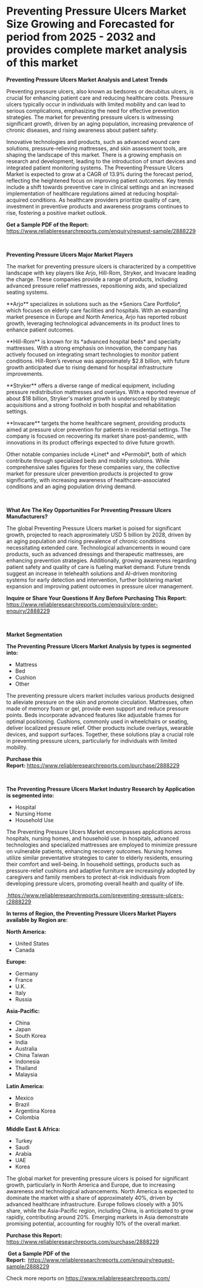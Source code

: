 <p><h1>Preventing Pressure Ulcers Market Size Growing and Forecasted for period from 2025 - 2032 and provides complete market analysis of this market</h1></p><p><strong>Preventing Pressure Ulcers Market Analysis and Latest Trends</strong></p>
<p><p>Preventing pressure ulcers, also known as bedsores or decubitus ulcers, is crucial for enhancing patient care and reducing healthcare costs. Pressure ulcers typically occur in individuals with limited mobility and can lead to serious complications, emphasizing the need for effective prevention strategies. The market for preventing pressure ulcers is witnessing significant growth, driven by an aging population, increasing prevalence of chronic diseases, and rising awareness about patient safety.</p><p>Innovative technologies and products, such as advanced wound care solutions, pressure-relieving mattresses, and skin assessment tools, are shaping the landscape of this market. There is a growing emphasis on research and development, leading to the introduction of smart devices and integrated patient monitoring systems. The Preventing Pressure Ulcers Market is expected to grow at a CAGR of 13.9% during the forecast period, reflecting the heightened focus on improving patient outcomes. Key trends include a shift towards preventive care in clinical settings and an increased implementation of healthcare regulations aimed at reducing hospital-acquired conditions. As healthcare providers prioritize quality of care, investment in preventive products and awareness programs continues to rise, fostering a positive market outlook.</p></p>
<p><strong>Get a Sample PDF of the Report:&nbsp;</strong> <a href="https://www.reliableresearchreports.com/enquiry/request-sample/2888229?utm_campaign=3020&utm_medium=2&utm_source=Github&utm_content=ia&utm_term=14032025&utm_id=preventing-pressure-ulcers">https://www.reliableresearchreports.com/enquiry/request-sample/2888229</a></p>
<p>&nbsp;</p>
<p><strong>Preventing Pressure Ulcers Major Market Players</strong></p>
<p><p>The market for preventing pressure ulcers is characterized by a competitive landscape with key players like Arjo, Hill-Rom, Stryker, and Invacare leading the charge. These companies provide a range of products, including advanced pressure relief mattresses, repositioning aids, and specialized seating systems.</p><p>**Arjo** specializes in solutions such as the *Seniors Care Portfolio*, which focuses on elderly care facilities and hospitals. With an expanding market presence in Europe and North America, Arjo has reported robust growth, leveraging technological advancements in its product lines to enhance patient outcomes.</p><p>**Hill-Rom** is known for its *advanced hospital beds* and specialty mattresses. With a strong emphasis on innovation, the company has actively focused on integrating smart technologies to monitor patient conditions. Hill-Rom’s revenue was approximately $2.8 billion, with future growth anticipated due to rising demand for hospital infrastructure improvements.</p><p>**Stryker** offers a diverse range of medical equipment, including pressure redistribution mattresses and overlays. With a reported revenue of about $18 billion, Stryker's market growth is underscored by strategic acquisitions and a strong foothold in both hospital and rehabilitation settings.</p><p>**Invacare** targets the home healthcare segment, providing products aimed at pressure ulcer prevention for patients in residential settings. The company is focused on recovering its market share post-pandemic, with innovations in its product offerings expected to drive future growth.</p><p>Other notable companies include *Linet* and *Permobil*, both of which contribute through specialized beds and mobility solutions. While comprehensive sales figures for these companies vary, the collective market for pressure ulcer prevention products is projected to grow significantly, with increasing awareness of healthcare-associated conditions and an aging population driving demand.</p></p>
<p>&nbsp;</p>
<p><strong>What Are The Key Opportunities For Preventing Pressure Ulcers Manufacturers?</strong></p>
<p><p>The global Preventing Pressure Ulcers market is poised for significant growth, projected to reach approximately USD 5 billion by 2028, driven by an aging population and rising prevalence of chronic conditions necessitating extended care. Technological advancements in wound care products, such as advanced dressings and therapeutic mattresses, are enhancing prevention strategies. Additionally, growing awareness regarding patient safety and quality of care is fueling market demand. Future trends suggest an increase in telehealth solutions and AI-driven monitoring systems for early detection and intervention, further bolstering market expansion and improving patient outcomes in pressure ulcer management.</p></p>
<p><strong>Inquire or Share Your Questions If Any Before Purchasing This Report:</strong> <a href="https://www.reliableresearchreports.com/enquiry/pre-order-enquiry/2888229?utm_campaign=3020&utm_medium=2&utm_source=Github&utm_content=ia&utm_term=14032025&utm_id=preventing-pressure-ulcers">https://www.reliableresearchreports.com/enquiry/pre-order-enquiry/2888229</a></p>
<p>&nbsp;</p>
<p><strong>Market Segmentation</strong></p>
<p><strong>The Preventing Pressure Ulcers Market Analysis by types is segmented into:</strong></p>
<p><ul><li>Mattress</li><li>Bed</li><li>Cushion</li><li>Other</li></ul></p>
<p><p>The preventing pressure ulcers market includes various products designed to alleviate pressure on the skin and promote circulation. Mattresses, often made of memory foam or gel, provide even support and reduce pressure points. Beds incorporate advanced features like adjustable frames for optimal positioning. Cushions, commonly used in wheelchairs or seating, deliver localized pressure relief. Other products include overlays, wearable devices, and support surfaces. Together, these solutions play a crucial role in preventing pressure ulcers, particularly for individuals with limited mobility.</p></p>
<p><strong>Purchase this Report:&nbsp;</strong><a href="https://www.reliableresearchreports.com/purchase/2888229?utm_campaign=3020&utm_medium=2&utm_source=Github&utm_content=ia&utm_term=14032025&utm_id=preventing-pressure-ulcers">https://www.reliableresearchreports.com/purchase/2888229</a></p>
<p>&nbsp;</p>
<p><strong>The Preventing Pressure Ulcers Market Industry Research by Application is segmented into:</strong></p>
<p><ul><li>Hospital</li><li>Nursing Home</li><li>Household Use</li></ul></p>
<p><p>The Preventing Pressure Ulcers Market encompasses applications across hospitals, nursing homes, and household use. In hospitals, advanced technologies and specialized mattresses are employed to minimize pressure on vulnerable patients, enhancing recovery outcomes. Nursing homes utilize similar preventative strategies to cater to elderly residents, ensuring their comfort and well-being. In household settings, products such as pressure-relief cushions and adaptive furniture are increasingly adopted by caregivers and family members to protect at-risk individuals from developing pressure ulcers, promoting overall health and quality of life.</p></p>
<p><a href="https://www.reliableresearchreports.com/preventing-pressure-ulcers-r2888229?utm_campaign=3020&utm_medium=2&utm_source=Github&utm_content=ia&utm_term=14032025&utm_id=preventing-pressure-ulcers">&nbsp;https://www.reliableresearchreports.com/preventing-pressure-ulcers-r2888229</a></p>
<p><strong>In terms of Region, the Preventing Pressure Ulcers Market Players available by Region are:</strong></p>
<p>
    <p> <strong> North America: </strong>
        <ul>
            <li>United States</li>
            <li>Canada</li>
        </ul>
        </p> 
    <p> <strong> Europe: </strong>
        <ul>
            <li>Germany</li>
            <li>France</li>
            <li>U.K.</li>
            <li>Italy</li>
            <li>Russia</li>
        </ul>
        </p> 
    <p> <strong> Asia-Pacific: </strong>
        <ul>
            <li>China</li>
            <li>Japan</li>
            <li>South Korea</li>
            <li>India</li>
            <li>Australia</li>
            <li>China Taiwan</li>
            <li>Indonesia</li>
            <li>Thailand</li>
            <li>Malaysia</li>
        </ul>
        </p> 
    <p> <strong> Latin America: </strong>
        <ul>
            <li>Mexico</li>
            <li>Brazil</li>
            <li>Argentina Korea</li>
            <li>Colombia</li>
        </ul>
        </p> 
    <p> <strong> Middle East & Africa: </strong>
        <ul>
            <li>Turkey</li>
            <li>Saudi</li>
            <li>Arabia</li>
            <li>UAE</li>
            <li>Korea</li>
        </ul>
    </p>
    </p>
<p><p>The global market for preventing pressure ulcers is poised for significant growth, particularly in North America and Europe, due to increasing awareness and technological advancements. North America is expected to dominate the market with a share of approximately 40%, driven by advanced healthcare infrastructure. Europe follows closely with a 30% share, while the Asia-Pacific region, including China, is anticipated to grow rapidly, contributing around 20%. Emerging markets in Asia demonstrate promising potential, accounting for roughly 10% of the overall market.</p></p>
<p><strong>Purchase this Report: </strong><a href="https://www.reliableresearchreports.com/purchase/2888229?utm_campaign=3020&utm_medium=2&utm_source=Github&utm_content=ia&utm_term=14032025&utm_id=preventing-pressure-ulcers">https://www.reliableresearchreports.com/purchase/2888229</a></p>
<p>&nbsp;<strong>Get a Sample PDF of the Report:&nbsp;&nbsp;</strong><a href="https://www.reliableresearchreports.com/enquiry/request-sample/2888229?utm_campaign=3020&utm_medium=2&utm_source=Github&utm_content=ia&utm_term=14032025&utm_id=preventing-pressure-ulcers">https://www.reliableresearchreports.com/enquiry/request-sample/2888229</a></p>
<p><strong></strong></p>
<p>Check more reports on <a href="https://www.reliableresearchreports.com/?utm_campaign=3020&utm_medium=2&utm_source=Github&utm_content=ia&utm_term=14032025&utm_id=preventing-pressure-ulcers">https://www.reliableresearchreports.com/</a></p>